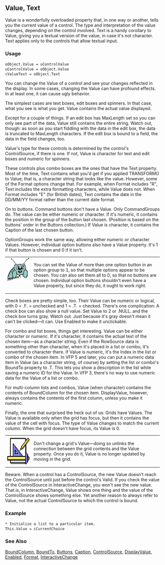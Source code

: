 ## Value, Text

Value is a wonderfully overloaded property that, in one way or another, tells you the current value of a control. The type and interpretation of the value changes, depending on the control involved. Text is a handy corollary to Value, giving you a textual version of the value, in case it's not character. Text applies only to the controls that allow textual input.

### Usage

```foxpro
oObject.Value = uControlValue
uControlValue = oObject.Value
cValueText = oObject.Text
```

You can change the Value of a control and see your changes reflected in the display. In some cases, changing the Value can have profound effects. In at least one, it can cause ugly behavior.

The simplest cases are text boxes, edit boxes and spinners. In that case, what you see is what you get. Value contains the actual value displayed.

Except for a couple of things. If an edit box has MaxLength set so you can only see part of the data, Value still contains the entire string. Watch out, though: as soon as you start fiddling with the data in the edit box, the data is truncated to MaxLength characters. If the edit box is bound to a field, the data in the field changes, too.

Value's type for these controls is determined by the control's ControlSource, if there is one. If not, Value is character for text and edit boxes and numeric for spinners. 

These controls plus combo boxes are the ones that have the Text property. Most of the time, Text contains what you'd get if you applied TRANSFORM() to Value; that is, a character string that looks like the value. However, some of the Format options change that. For example, when Format includes "R", Text includes the extra formatting characters, while Value does not. When Format includes "E" (for British dates), Text contains the date in the DD/MM/YY format rather than the current date format.

On to buttons. Command buttons don't have a Value. Only CommandGroups do. The value can be either numeric or character. If it's numeric, it contains the position in the group of the button last chosen. (Position is based on the buttons' order in the Buttons collection.) If Value is character, it contains the Caption of the last chosen button. 

OptionGroups work the same way, allowing either numeric or character Values. However, individual option buttons also have a Value property. It's 1 if that button is chosen and 0 if it isn't.

<table>
<tr>
  <td width="17%" valign="top">
<img width="95" height="77" src="bug.gif">
  </td>
  <td width=83%>
  <p>You can set the Value of more than one option button in an option group to 1, so that multiple options appear to be chosen. You can also set them all to 0, so that no buttons are chosen. Individual option buttons shouldn't even have a Value property, but since they do, it ought to work right.</p>
  </td>
 </tr>
</table>

Check boxes are pretty simple, too. Their Value can be numeric or logical, with 0 = .F. = unchecked and 1 = .T. = checked. There's one complication: A check box can also show a null value. Set Value to 2 or .NULL. and the check box turns gray. Watch out. Just because it's gray doesn't mean it can't be clicked&mdash;it can. Use Enabled to make it unclickable.

For combo and list boxes, things get interesting. Value can be either character or numeric. If it's character, it contains the actual text of the chosen item&mdash;as a character string. Even if the RowSource data is something other than character, when it's placed in a list or combo, it's converted to character there. If Value is numeric, it's the Index in the list or combo of the chosen item. In VFP 5 and later, you can put a numeric data item in Value (as a character string, of course) by setting the list or combo's BoundTo property to .T. This lets you show a description in the list while saving a numeric ID for the Value. In VFP 3, there's no way to use numeric data for the Value of a list or combo.

For multi-column lists and combos, Value (when character) contains the contents of BoundColumn for the chosen item. DisplayValue, however, always contains the contents of the first column, unless you make it numeric.

Finally, the one that surprised the heck out of us: Grids have Values. The Value is available only when the grid has focus, but then it contains the value of the cell with focus. The type of Value changes to match the current column. When the grid doesn't have focus, its Value is 0.

<table>
<tr>
  <td width="17%" valign="top">
<img width="94" height="94" src="Design.gif">
  </td>
  <td width=83%>
  <p>Don't change a grid's Value&mdash;doing so unlinks the connection between the grid contents and the Value property. Once you do it, Value is no longer updated by moving in the grid.</p>
  </td>
 </tr>
</table>

Beware. When a control has a ControlSource, the new Value doesn't reach the ControlSource until just before the control's Valid. If you check the value of the ControlSource in InteractiveChange, you won't see the new value. That is, in InteractiveChange, Value shows one thing and the value of the ControlSource shows something else. Yet another reason to always refer to Value, not the actual ControlSource to which the control is bound.

### Example

```foxpro
* Initialize a list to a particular item.
This.Value = cCurrentChoice
```
### See Also

[BoundColumn](s4g481.md), [BoundTo](s4g668.md), [Buttons](s4g466.md), [Caption](s4g482.md), [ControlSource](s4g588.md), [DisplayValue](s4g481.md), [Enabled](s4g360.md), [Format](s4g312.md), [InteractiveChange](s4g370.md)